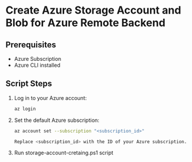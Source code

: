 # Create Azure Storage Account and Blob for Azure Remote Backend

## Prerequisites

- Azure Subscription
- Azure CLI installed

## Script Steps

1. Log in to your Azure account:

   ```bash
   az login

2. Set the default Azure subscription:

   ```bash
   az account set --subscription "<subscription_id>"

   Replace <subscription_id> with the ID of your Azure subscription.

3. Run storage-account-cretaing.ps1 script